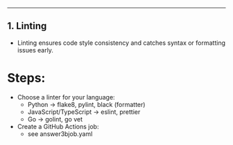 

---
## 1. Linting
- Linting ensures code style consistency and catches syntax or formatting issues early.
# Steps:
- Choose a linter for your language:
  - Python → flake8, pylint, black (formatter)
  - JavaScript/TypeScript → eslint, prettier
  - Go → golint, go vet
- Create a GitHub Actions job:
  - see answer3bjob.yaml
